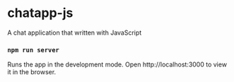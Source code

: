 # chatapp-js
A chat application that written with JavaScript

### `npm run server`
Runs the app in the development mode.
Open http://localhost:3000 to view it in the browser.

